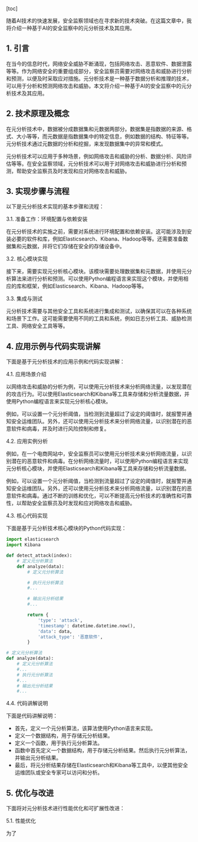 
[toc]                    
                
                
随着AI技术的快速发展，安全监察领域也在寻求新的技术突破。在这篇文章中，我将介绍一种基于AI的安全监察中的元分析技术及其应用。

## 1. 引言

在当今的信息时代，网络安全威胁不断涌现，包括网络攻击、恶意软件、数据泄露等等。作为网络安全的重要组成部分，安全监察员需要对网络攻击和威胁进行分析和预测，以便及时采取应对措施。元分析技术是一种基于数据分析和推理的技术，可以用于分析和预测网络攻击和威胁。本文将介绍一种基于AI的安全监察中的元分析技术及其应用。

## 2. 技术原理及概念

在元分析技术中，数据被分成数据集和元数据两部分。数据集是指数据的来源、格式、大小等等，而元数据是指数据集中的特定信息，例如数据的结构、特征等等。元分析技术通过元数据的分析和挖掘，来发现数据集中的异常和模式。

元分析技术可以应用于多种场景，例如网络攻击和威胁的分析、数据分析、风险评估等等。在安全监察领域，元分析技术可以用于对网络攻击和威胁进行分析和预测，帮助安全监察员及时发现和应对网络攻击和威胁。

## 3. 实现步骤与流程

以下是元分析技术实现的基本步骤和流程：

3.1. 准备工作：环境配置与依赖安装

在元分析技术的实施之前，需要对系统进行环境配置和依赖安装。这可能涉及到安装必要的软件和库，例如Elasticsearch、Kibana、Hadoop等等。还需要准备数据集和元数据，并将它们存储在安全的存储设备中。

3.2. 核心模块实现

接下来，需要实现元分析核心模块。该模块需要处理数据集和元数据，并使用元分析算法来进行分析和预测。可以使用Python编程语言来实现这个模块，并使用相应的库和框架，例如Elasticsearch、Kibana、Hadoop等等。

3.3. 集成与测试

元分析技术需要与其他安全工具和系统进行集成和测试，以确保其可以在各种系统和场景下工作。这可能需要使用不同的工具和系统，例如日志分析工具、威胁检测工具、网络安全工具等等。

## 4. 应用示例与代码实现讲解

下面是基于元分析技术的应用示例和代码实现讲解：

4.1. 应用场景介绍

以网络攻击和威胁的分析为例，可以使用元分析技术来分析网络流量，以发现潜在的攻击行为。可以使用Elasticsearch和Kibana等工具来存储和分析流量数据，并使用Python编程语言来实现元分析核心模块。

例如，可以设置一个元分析阈值，当检测到流量超过了设定的阈值时，就报警并通知安全运维团队。另外，还可以使用元分析技术来分析网络流量，以识别潜在的恶意软件和病毒，并及时进行风险控制和修复。

4.2. 应用实例分析

例如，在一个电商网站中，安全监察员可以使用元分析技术来分析网络流量，以识别潜在的恶意软件和病毒。在分析网络流量时，可以使用Python编程语言来实现元分析核心模块，并使用Elasticsearch和Kibana等工具来存储和分析流量数据。

例如，可以设置一个元分析阈值，当检测到流量超过了设定的阈值时，就报警并通知安全运维团队。另外，还可以使用元分析技术来分析网络流量，以识别潜在的恶意软件和病毒。通过不断的训练和优化，可以不断提高元分析技术的准确性和可靠性，以帮助安全监察员及时发现和应对网络攻击和威胁。

4.3. 核心代码实现

下面是基于元分析技术核心模块的Python代码实现：

```python
import elasticsearch
import Kibana

def detect_attack(index):
    # 定义元分析算法
    def analyze(data):
        # 定义元分析算法

        # 执行元分析算法
        #...

        # 输出元分析结果
        #...

        return {
            'type': 'attack',
            'timestamp': datetime.datetime.now(),
            'data': data,
            'attack_type': '恶意软件',
        }

# 定义元分析算法
def analyze(data):
    # 定义元分析算法
    #...
    # 执行元分析算法
    #...
    # 输出元分析结果
    #...
```

4.4. 代码讲解说明

下面是代码讲解说明：

* 首先，定义一个元分析算法，该算法使用Python语言来实现。
* 定义一个数据结构，用于存储元分析结果。
* 定义一个函数，用于执行元分析算法。
* 函数中首先定义一个数据结构，用于存储元分析结果。然后执行元分析算法，并输出元分析结果。
* 最后，将元分析结果存储在Elasticsearch和Kibana等工具中，以便其他安全运维团队或安全专家可以访问和分析。

## 5. 优化与改进

下面将对元分析技术进行性能优化和可扩展性改进：

5.1. 性能优化

为了

